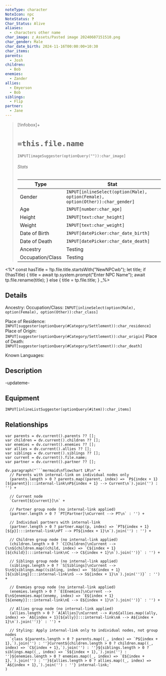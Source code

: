 ```yaml
---
noteType: character
NoteIcon: npc
NoteStatus: ❓
Char_Status: Alive
aliases:
  - characters other name
char_image: z_Assets/Pasted image 20240607151510.png
char_gender: Male
char_date_birth: 2024-11-16T00:00:00+10:30
char_items: 
parents:
  - Josh
children:
  - Bob
enemies:
  - Zander
allies:
  - Emyerson
  - Bob
siblings:
  - Flip
partner:
  - Jane
---
```

> [!infobox]+
> # `=this.file.name`
> `INPUT[imageSuggester(optionQuery("")):char_image]`
> ###### Stats
> | Type |  Stat |
> |---|---|
> | Gender | `INPUT[inlineSelect(option(Male), option(Female), option(Other)):char_gender]` |
> | Age | `INPUT[number:char_age]` |
> | Height | `INPUT[text:char_height]` |
> | Weight | `INPUT[text:char_weight]` |
> | Date of Birth | `INPUT[datePicker:char_date_birth]` |
> | Date of Death | `INPUT[datePicker:char_date_death]` |
> | Ancestry | Testing |
> | Occupation/Class | Testing |

<%*
const hasTitle = !tp.file.title.startsWith("NewNPCwb");
let title;
if (!hasTitle) {
    title = await tp.system.prompt("Enter NPC Name");
    await tp.file.rename(title);
} else {
    title = tp.file.title;
}
_%>

## Details

Ancestry: 
Occupation/Class: `INPUT[inlineSelect(option(Male), option(Female), option(Other)):char_class]`

Place of Residence: `INPUT[suggester(optionQuery(#Category/Settlement)):char_residence]`
Place of Origin: `INPUT[suggester(optionQuery(#Category/Settlement)):char_origin]`
Place of Death: `INPUT[suggester(optionQuery(#Category/Settlement)):char_death]`

Known Languages: 

## Description

-updateme-

## Equipment

`INPUT[inlineListSuggester(optionQuery(#item)):char_items]`

## Relationships

```dataviewjs
var parents = dv.current().parents ?? [];
var children = dv.current().children ?? [];
var enemies = dv.current().enemies ?? [];
var allies = dv.current().allies ?? [];
var siblings = dv.current().siblings ?? [];
var current = dv.current().file.name;
var partner = dv.current().partner ?? [];

dv.paragraph("```mermaid\nflowchart LR\n" +
  // Parents with internal-link on individual nodes only
  (parents.length > 0 ? parents.map((parent, index) => `P${index + 1}[${parent}]:::internal-link\nP${index + 1} --> Current\n`).join('') : '') +
  
  // Current node
  `Current[${current}]\n` +
  
  // Partner group node (no internal-link applied)
  (partner.length > 0 ? `PT[Partner]\nCurrent --> PT\n` : '') +
  
  // Individual partners with internal-link
  (partner.length > 0 ? partner.map((p, index) => `PT${index + 1}[${p}]:::internal-link\nPT --> PT${index + 1}\n`).join('') : '') +

  // Children group node (no internal-link applied)
  (children.length > 0 ? `C[Children]\nCurrent --> C\n${children.map((child, index) => `C${index + 1}[${child}]:::internal-link\nC --> C${index + 1}\n`).join('')}` : '') +

  // Siblings group node (no internal-link applied)
  (siblings.length > 0 ? `S[Siblings]\nCurrent --> S\n${siblings.map((sibling, index) => `S${index + 1}[${sibling}]:::internal-link\nS --> S${index + 1}\n`).join('')}` : '') +

  // Enemies group node (no internal-link applied)
  (enemies.length > 0 ? `E[Enemies]\nCurrent --> E\n${enemies.map((enemy, index) => `E${index + 1}[${enemy}]:::internal-link\nE --> E${index + 1}\n`).join('')}` : '') +

  // Allies group node (no internal-link applied)
  (allies.length > 0 ? `A[Allies]\nCurrent --> A\n${allies.map((ally, index) => `A${index + 1}[${ally}]:::internal-link\nA --> A${index + 1}\n`).join('')}` : '') +

  // Styling: Apply internal-link only to individual nodes, not group nodes
  `class ${parents.length > 0 ? parents.map((_, index) => `P${index + 1},`).join('') : ''}Current${children.length > 0 ? children.map((_, index) => `C${index + 1},`).join('') : ''}${siblings.length > 0 ? siblings.map((_, index) => `S${index + 1},`).join('') : ''}${enemies.length > 0 ? enemies.map((_, index) => `E${index + 1},`).join('') : ''}${allies.length > 0 ? allies.map((_, index) => `A${index + 1},`).join('') : ''} internal-link;`
)
```




